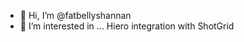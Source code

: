 - 👋 Hi, I’m @fatbellyshannan
- 👀 I’m interested in ... Hiero integration with ShotGrid
<!---
fatbellyshannan/fatbellyshannan is a ✨ special ✨ repository because its `README.md` (this file) appears on your GitHub profile.
You can click the Preview link to take a look at your changes.
--->
